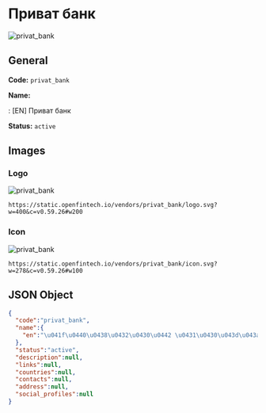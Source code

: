 
# Приват банк 
![privat_bank](https://static.openfintech.io/vendors/privat_bank/logo.svg?w=400&c=v0.59.26#w200)  

## General 
 
**Code:** `privat_bank` 
 
**Name:** 
 
:	[EN] Приват банк 
 
**Status:** `active` 
 

## Images 

### Logo 
 
![privat_bank](https://static.openfintech.io/vendors/privat_bank/logo.svg?w=400&c=v0.59.26#w200)  

```
https://static.openfintech.io/vendors/privat_bank/logo.svg?w=400&c=v0.59.26#w200
```  

### Icon 
 
![privat_bank](https://static.openfintech.io/vendors/privat_bank/icon.svg?w=278&c=v0.59.26#w100)  

```
https://static.openfintech.io/vendors/privat_bank/icon.svg?w=278&c=v0.59.26#w100
```  

## JSON Object 

```json
{
  "code":"privat_bank",
  "name":{
    "en":"\u041f\u0440\u0438\u0432\u0430\u0442 \u0431\u0430\u043d\u043a"
  },
  "status":"active",
  "description":null,
  "links":null,
  "countries":null,
  "contacts":null,
  "address":null,
  "social_profiles":null
}
```  

